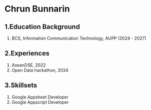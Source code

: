 # Chrun Bunnarin
## 1.Education Background
1. BCS, Information Communication Technology, AUPP (2024 - 2027)
## 2.Experiences
1. AseanDSE, 2022
2. Open Data hackathon, 2024
## 3.Skillsets
1. Google Appsheet Developer
2. Google Appscript Developer